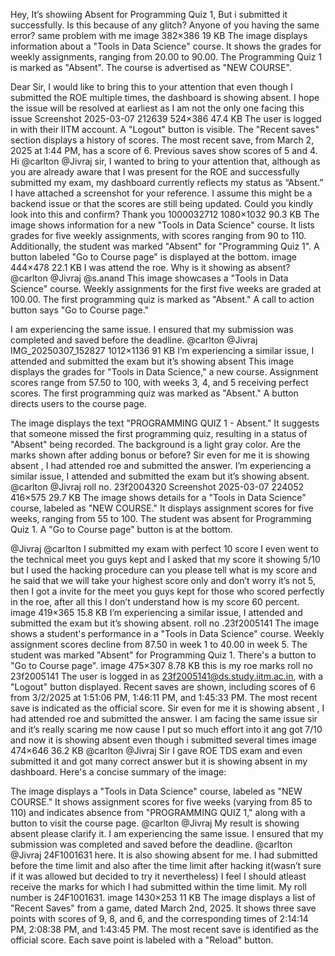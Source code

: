 Hey, It’s showiing Absent for Programming Quiz 1, But i submitted it successfully. Is this because of any glitch? Anyone of you having the same error?
same problem with  me image 382×386 19 KB
The image displays information about a "Tools in Data Science" course. It shows the grades for weekly assignments, ranging from 20.00 to 90.00. The Programming Quiz 1 is marked as "Absent". The course is advertised as "NEW COURSE".

Dear Sir, I would like to bring this to your attention that even though I submitted the ROE multiple times, the dashboard is showing absent. I hope the issue will be resolved at earliest as I am not the only one facing this issue Screenshot 2025-03-07 212639 524×386 47.4 KB
The user is logged in with their IITM account. A "Logout" button is visible.  The "Recent saves" section displays a history of scores. The most recent save, from March 2, 2025 at 1:44 PM, has a score of 6. Previous saves show scores of 5 and 4.
Hi @carlton @Jivraj sir, I wanted to bring to your attention that, although as you are already aware that I was present for the ROE and successfully submitted my exam, my dashboard currently reflects my status as “Absent.” I have attached a screenshot for your reference. I assume this might be a backend issue or that the scores are still being updated. Could you kindly look into this and confirm? Thank you 1000032712 1080×1032 90.3 KB
The image shows information for a new "Tools in Data Science" course. It lists grades for five weekly assignments, with scores ranging from 90 to 110. Additionally, the student was marked "Absent" for "Programming Quiz 1". A button labeled "Go to Course page" is displayed at the bottom.
image 444×478 22.1 KB I was attend the roe. Why is it showing as absent? @carlton @Jivraj @s.anand
This image showcases a "Tools in Data Science" course. Weekly assignments for the first five weeks are graded at 100.00. The first programming quiz is marked as "Absent."  A call to action button says "Go to Course page."

I am experiencing the same issue. I ensured that my submission was completed and saved before the deadline. @carlton @Jivraj
IMG_20250307_152827 1012×1136 91 KB I’m experiencing a similar issue, I attended and submitted the exam but it’s showing absent
This image displays the grades for "Tools in Data Science," a new course. Assignment scores range from 57.50 to 100, with weeks 3, 4, and 5 receiving perfect scores. The first programming quiz was marked as "Absent." A button directs users to the course page.

The image displays the text "PROGRAMMING QUIZ 1 - Absent." It suggests that someone missed the first programming quiz, resulting in a status of "Absent" being recorded. The background is a light gray color.
Are the marks shown after adding bonus or before?
Sir even for me it is showing absent , I had attended roe and submitted the answer.
I’m experiencing a similar issue, I attended and submitted the exam but it’s showing absent. @carlton @Jivraj roll no. 23f2004320 Screenshot 2025-03-07 224052 416×575 29.7 KB
The image shows details for a "Tools in Data Science" course, labeled as "NEW COURSE." It displays assignment scores for five weeks, ranging from 55 to 100. The student was absent for Programming Quiz 1. A "Go to Course page" button is at the bottom.

@Jivraj @carlton I submitted my exam with perfect 10 score I even went to the technical meet you guys kept and I asked that my score it showing 5/10 but I used the hacking procedure can you please tell what is my score and he said that we will take your highest score only and don’t worry it’s not 5, then I got a invite for the meet you guys kept for those who scored perfectly in the roe, after all this I don’t understand how is my score 60 percent.
image 419×365 15.8 KB I’m experiencing a similar issue, I attended and submitted the exam but it’s showing absent. roll no .23f2005141
The image shows a student's performance in a "Tools in Data Science" course. Weekly assignment scores decline from 87.50 in week 1 to 40.00 in week 5. The student was marked "Absent" for Programming Quiz 1. There's a button to "Go to Course page".
image 475×307 8.78 KB this is my roe marks roll no 23f2005141
The user is logged in as 23f2005141@ds.study.iitm.ac.in, with a "Logout" button displayed. Recent saves are shown, including scores of 6 from 3/2/2025 at 1:51:06 PM, 1:46:11 PM, and 1:45:33 PM. The most recent save is indicated as the official score.
Sir even for me it is showing absent , I had attended roe and submitted the answer.
I am facing the same issue sir and it’s really scaring me now cause I put so much effort into it ang got 7/10 and now it is showing absent even though i submitted several times
image 474×646 36.2 KB @carlton @Jivraj Sir I gave ROE TDS exam and even submitted it  and got many correct answer  but it is showing absent in my dashboard.
Here's a concise summary of the image:

The image displays a "Tools in Data Science" course, labeled as "NEW COURSE." It shows assignment scores for five weeks (varying from 85 to 110) and indicates absence from "PROGRAMMING QUIZ 1," along with a button to visit the course page.
@carlton @Jivraj My result is showing absent please clarify it.
I am experiencing the same issue. I ensured that my submission was completed and saved before the deadline. @carlton @Jivraj
24F1001631 here. It is also showing absent for me. I had submitted before the time limit and also after the time limit after hacking it(wasn’t sure if it was allowed but decided to try it nevertheless) I feel I should atleast receive the marks for which I had submitted within the time limit. My roll number is 24F1001631. image 1430×253 11 KB
The image displays a list of "Recent Saves" from a game, dated March 2nd, 2025. It shows three save points with scores of 9, 8, and 6, and the corresponding times of 2:14:14 PM, 2:08:38 PM, and 1:43:45 PM. The most recent save is identified as the official score. Each save point is labeled with a "Reload" button.
